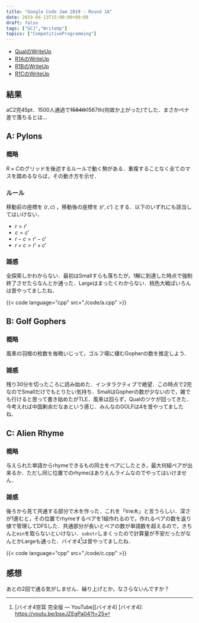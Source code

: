 ```yaml
---
title: "Google Code Jam 2019 - Round 1A"
date: 2019-04-13T15:00:00+09:00
draft: false
tags: ["GCJ","WriteUp"]
topics: ["CompetitiveProgramming"]
---
```


- [QualのWriteUp](../07)
- [R1AのWriteUp](../13)
- [R1BのWriteUp](../29)
- [R1CのWriteUp](../../05/05)

## 結果
aC2完45pt．1500人通過で~~1584th~~1567th(何故か上がった)でした．まさかペナ差で落ちるとは…

## A: Pylons
### 概略
$R\times C$のグリッドを後述するルールで動く駒がある．重複することなく全てのマスを踏めるならば，その動き方を示せ．

### ルール
移動前の座標を $(r,c)$ ，移動後の座標を $(r',c')$ とする．以下のいずれにも該当してはいけない．

- $r = r'$
- $c = c'$
- $r - c = r' - c'$
- $r + c = r' + c'$

### 雑感
全探索しかわからない．最初はSmallすらも落ちたが，1解に到達した時点で強制終了させたらなんとか通った．Largeはまったくわからない．桃色大戦ぱいろんは昔やってましたね．

{{< code language="cpp" src="./code/a.cpp" >}}

## B: Golf Gophers
### 概略
風車の羽根の枚数を毎晩いじって，ゴルフ場に棲むGopherの数を推定しよう．

### 雑感
残り30分を切ったころに読み始めた．インタラクティブで絶望．この時点で2完なのでSmallだけでもとりたい気持ち．SmallはGopherの数が少ないので，雑でも行けると思って書き始めたがTLE．風車は回らず，Qualのツケが回ってきた．今考えれば中国剰余だなあという感じ．みんなのGOLFは4を昔やってましたね．

## C: Alien Rhyme
### 概略
与えられた単語からrhymeできるもの同士をペアにしたとき，最大何組ペアが出来るか．ただし同じ位置でのrhymeはありえんライムなのでやってはいけません．

### 雑感
後ろから見て共通する部分で木を作った．これを「trie木」と言うらしい．深さが1進むと，その位置でrhymeするペアを1組作れるので，作れるペアの数を返り値で管理してDFSした．共通部分が長いとペアの数が単語数を超えるので，きちんと`min`を取らないといけない．`substr`しまくったので計算量が不安だったがなんとかLargeも通った．バイオ4[^1]は昔やってましたね．

{{< code language="cpp" src="./code/c.cpp" >}}

## 感想
あとの2回で通る気がしません．繰り上げとか，なさらないんですか？

[^1]: [バイオ4空耳 完全版 &mdash; YouTube][バイオ4]
[バイオ4]: https://youtu.be/bseJZEgPa04?t=25
